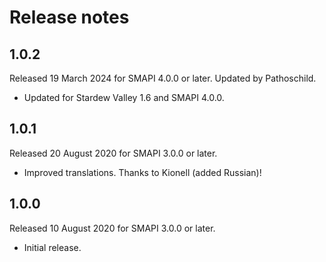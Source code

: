 ﻿# Release notes
## 1.0.2
Released 19 March 2024 for SMAPI 4.0.0 or later. Updated by Pathoschild.

- Updated for Stardew Valley 1.6 and SMAPI 4.0.0.

## 1.0.1
Released 20 August 2020 for SMAPI 3.0.0 or later.

- Improved translations. Thanks to Kionell (added Russian)!

## 1.0.0
Released 10 August 2020 for SMAPI 3.0.0 or later.

- Initial release.
